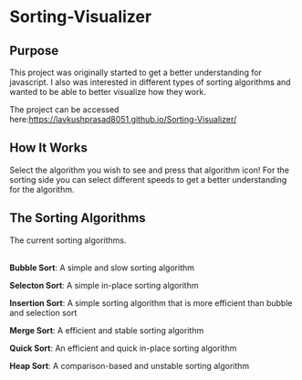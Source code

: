 # Sorting-Visualizer

<h2>Purpose</h2>

This project was originally started to get a better understanding for javascript. I also was interested in different types of sorting algorithms and wanted to be able to better visualize how they work.


The project can be accessed here:https://lavkushprasad8051.github.io/Sorting-Visualizer/

<h2>How It Works</h2>
Select the algorithm you wish to see and press that algorithm icon! 
For the sorting side you can select different speeds to get a better understanding for the algorithm.

<h2>The Sorting Algorithms</h2>
The current sorting algorithms.<br/><br/>

<b>Bubble Sort</b>: A simple and slow sorting algorithm

<b>Selecton Sort</b>: A simple in-place sorting algorithm

<b>Insertion Sort</b>: A simple sorting algorithm that is more efficient than bubble and selection sort

<b>Merge Sort</b>: A efficient and stable sorting algorithm

<b>Quick Sort</b>: An efficient and quick in-place sorting algorithm

<b>Heap Sort</b>: A comparison-based  and unstable sorting algorithm  




